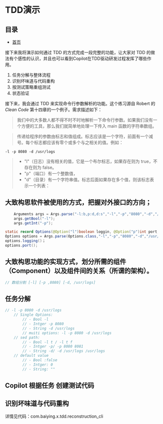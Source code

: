 # TDD演示

## 目录

- [首页](./README.md)



接下来我将演示如何通过 TDD 的方式完成一段完整的功能，让大家对 TDD 的做法有个感性的认识，并且也可以看到Copilot在TDD驱动研发过程发挥了哪些作用。

1. 任务分解与整体流程
2. 识别坏味道与代码重构
3. 按测试策略重组测试
4. 状态验证

接下来，我会通过 TDD 来实现命令行参数解析的功能。这个练习源自 Robert  的 *Clean Code* 第十四章的一个例子。需求描述如下：

> 我们中的大多数人都不得不时不时地解析一下命令行参数。如果我们没有一个方便的工具，那么我们就简单地处理一下传入 main 函数的字符串数组。

> 传递给程序的参数由标志和值组成。标志应该是一个字符，前面有一个减号。每个标志都应该有零个或多个与之相关的值。例如：

```shell
-l -p 8080 -d /usr/logs
```
> - "l"（日志）没有相关的值，它是一个布尔标志，如果存在则为 true，不存在则为 false。
> - "p"（端口）有一个整数值，
> - "d"（目录）有一个字符串值。标志后面如果存在多个值，则该标志表示一个列表：


## 大致构思软件被使用的方式，把握对外接口的方向；
```java
    Arguments args = Args.parse("-l:b,p:d,d:s","-l","-p","8080","-d","/usr/logs");
    args.getBool("-l");
    args.getInt("-p");
```
```java
static record Options(@Option("l")boolean loggin, @Option("p")int port, @Option("d")String directory) {}
Options options = Args.parse(Options.class,"-l","-p","8080","-d","/usr/logs");
options.logging()；
options.port();
```

## 大致构思功能的实现方式，划分所需的组件（Component）以及组件间的关系（所谓的架构）。

```java
// 数组分割 [-l] [-p ,8080] [-d, /usr/logs]

```

## 任务分解
```java
// -l -p 8080 -d /usr/logs
    // Single Options:
        // - Bool -l
        // - Intger -p 8080
        // - String -d /usr/logs
        // muiti options: -l -p 8080 -d /usr/logs
    // sed path:
        // - Bool -l t / -l t f
        // - Intger -p/ -p 8080 8081
        // - String -d/ -d /usr/logs /usr/logs
    // default value
        // - Bool :false
        // - Intger: 0
        // - String: ""
```

## Copilot 根据任务 创建测试代码

## 识别坏味道与代码重构

详情见代码：com.baiying.x.tdd.reconstruction_cli